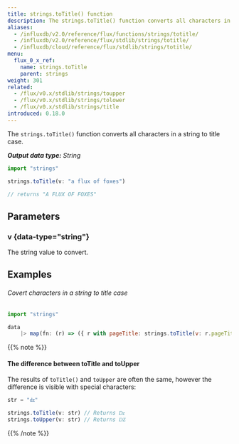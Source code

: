 ```yaml
---
title: strings.toTitle() function
description: The strings.toTitle() function converts all characters in a string to title case.
aliases:
  - /influxdb/v2.0/reference/flux/functions/strings/totitle/
  - /influxdb/v2.0/reference/flux/stdlib/strings/totitle/
  - /influxdb/cloud/reference/flux/stdlib/strings/totitle/
menu:
  flux_0_x_ref:
    name: strings.toTitle
    parent: strings
weight: 301
related:
  - /flux/v0.x/stdlib/strings/toupper
  - /flux/v0.x/stdlib/strings/tolower
  - /flux/v0.x/stdlib/strings/title
introduced: 0.18.0
---
```


The `strings.toTitle()` function converts all characters in a string to title case.

_**Output data type:** String_

```js
import "strings"

strings.toTitle(v: "a flux of foxes")

// returns "A FLUX OF FOXES"
```

## Parameters

### v {data-type="string"}
The string value to convert.

## Examples

###### Covert characters in a string to title case
```js
import "strings"

data
    |> map(fn: (r) => ({ r with pageTitle: strings.toTitle(v: r.pageTitle) }))
```

{{% note %}}
#### The difference between toTitle and toUpper
The results of `toTitle()` and `toUpper` are often the same, however the difference
is visible with special characters:

```js
str = "ǳ"

strings.toTitle(v: str) // Returns ǲ
strings.toUpper(v: str) // Returns Ǳ
```
{{% /note %}}
